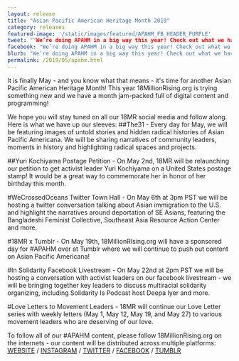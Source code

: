 ```yaml
---
layout: release
title: "Asian Pacific American Heritage Month 2019"
category: releases
featured-image: '/static/images/featured/APAHM_FB_HEADER_PURPLE'
tweet: ""We’re doing APAHM in a big way this year! Check out what we have up our sleeves "
facebook: "We’re doing APAHM in a big way this year! Check out what we have up our sleeves"
blurb: "We’re doing APAHM in a big way this year! Check out what we have up our sleeves"
permalink: /2019/05/apahm.html
---
```

It is finally May - and you know what that means - it's time for another Asian Pacific American Heritage Month! This year 18MillionRising.org is trying something new and we have a month jam-packed full of digital content and programming!

​We hope you will stay tuned on all our 18MR social media and follow along. Here is what we have up our sleeves:
##The31 -
Every day for May, we will be featuring images of untold stories and hidden radical histories of Asian Pacific Americana. We will be sharing narratives of community leaders, moments in history and highlighting radical spaces and projects.

##Yuri Kochiyama Postage Petition -
On May 2nd, 18MR will be relaunching our petition to get activist leader Yuri Kochiyama on a United States postage stamp! It would be a great way to commemorate her in honor of her birthday this month.

#WeCrossedOceans Twitter Town Hall -
On May 6th at 3pm PST we will be hosting a twitter conversation talking about Asian immigration to the U.S. and highlight the narratives around deportation of SE Asians, featuring the Bangladeshi Feminist Collective, Southeast Asia Resource Action Center and more. ​

#18MR x Tumblr -
On May 19th, 18MillionRIsing.org will have a sponsored day for #APAHM over at Tumblr where we will continue to push out content on Asian Pacific Americana!

#In Solidarity Facebook Livestream -
On May 22nd at 2pm PST we will be hosting a conversation with activist leaders on our facebook livestream - we will be bringing together key leaders to discuss multiracial solidarity organizing, including Solidarity Is Podcast host Deepa Iyer and more.

#Love Letters to Movement Leaders -
18MR will continue our Love Letter series with weekly letters (May 1, May 12, May 19, and May 27) to various movement leaders who are deserving of our love.

To follow all of our #APAHM content, please follow 18MillionRising.org on the internets - our content will be distributed across multiple platforms:
[WEBSITE](https://18millionrising.org/about) / [INSTAGRAM](https://www.instagram.com/18millionrising/) / [TWITTER](https://twitter.com/18millionrising) / [FACEBOOK](https://www.facebook.com/18MillionRising.org/) / [TUMBLR](https://18mr.tumblr.com/)
